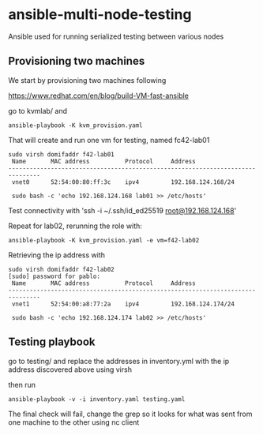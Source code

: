 # ansible-multi-node-testing
Ansible used for running serialized testing between various nodes

## Provisioning two machines

We start by provisioning two machines following

https://www.redhat.com/en/blog/build-VM-fast-ansible

go to kvmlab/ and

```
ansible-playbook -K kvm_provision.yaml
```

That will create and run one vm for testing, named fc42-lab01


```
sudo virsh domifaddr f42-lab01
 Name       MAC address          Protocol     Address
-------------------------------------------------------------------------------
 vnet0      52:54:00:80:ff:3c    ipv4         192.168.124.168/24

 sudo bash -c 'echo 192.168.124.168 lab01 >> /etc/hosts'
```

Test connectivity with 'ssh -i ~/.ssh/id_ed25519 root@192.168.124.168'

Repeat for lab02, rerunning the role with:

```
ansible-playbook -K kvm_provision.yaml -e vm=f42-lab02
```

Retrieving the ip address with
```
sudo virsh domifaddr f42-lab02
[sudo] password for pablo:
 Name       MAC address          Protocol     Address
-------------------------------------------------------------------------------
 vnet1      52:54:00:a8:77:2a    ipv4         192.168.124.174/24
```

```
 sudo bash -c 'echo 192.168.124.174 lab02 >> /etc/hosts'
```

## Testing playbook

go to testing/ and replace the addresses in inventory.yml with the ip address
discovered above using virsh

then run

```
ansible-playbook -v -i inventory.yaml testing.yaml
```

The final check will fail, change the grep so it looks for what was sent from
one machine to the other using nc client

